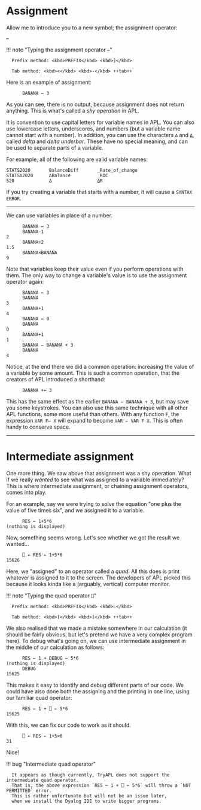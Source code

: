 # Assignment

Allow me to introduce you to a new symbol; the assignment operator:

```apl
←
```

!!! note "Typing the assignment operator `←`"

      Prefix method: <kbd>PREFIX</kbd> <kbd>]</kbd>

      Tab method: <kbd><</kbd> <kbd>-</kbd> ++tab++


Here is an example of assignment:

```apl
      BANANA ← 3
```

As you can see, there is no output, because assignment does not return anything.
This is what's called a *shy operation* in APL.

It is convention to use capital letters for variable names in APL.
You can also use lowercase letters, underscores, and numbers (but a variable name cannot start with a number).
In addition, you can use the characters `∆` and `⍙`, called *delta* and *delta underbar*.
These have no special meaning, and can be used to separate parts of a variable.

For example, all of the following are valid variable names:
```apl
STATS2020       BalanceDiff       _Rate_of_change      
STATS∆2020      ∆Balance          _ROC
S20             ∆                 ⍙R
```

If you try creating a variable that starts with a number, it will cause a `SYNTAX ERROR`.

---

We can use variables in place of a number.

```apl
      BANANA ← 3
      BANANA-1
2
      BANANA÷2
1.5
      BANANA×BANANA
9
```

Note that variables keep their value even if you perform operations with them.
The only way to change a variable's value is to use the assignment operator again:

```apl
      BANANA ← 3
      BANANA
3
      BANANA+1
4
      BANANA ← 0
      BANANA
0
      BANANA+1
1
      BANANA ← BANANA + 3
      BANANA
4
```

Notice, at the end there we did a common operation: increasing the value of a variable by some amount.
This is such a common operation, that the creators of APL introduced a shorthand:

```apl
      BANANA +← 3
```

This has the same effect as the earlier `BANANA ← BANANA + 3`, but may save you some keystrokes.
You can also use this same technique with all other APL functions, some more useful than others.
With any function `F`, the expression `VAR F← X` will expand to become `VAR ← VAR F X`.
This is often handy to conserve space.

---

# Intermediate assignment

One more thing. We saw above that assignment was a shy operation.
What if we really *wanted* to see what was assigned to a variable immediately?
This is where intermediate assignment, or chaining assignment operators, comes into play.

For an example, say we were trying to solve the equation "one plus the value of five times six",
and we assigned it to a variable.

```apl
      RES ← 1+5*6
(nothing is displayed)
```

Now, something seems wrong. Let's see whether we got the result we wanted...

```apl
      ⎕ ← RES ← 1+5*6
15626
```

Here, we "assigned" to an operator called a *quad*.
All this does is print whatever is assigned to it to the screen.
The developers of APL picked this because it looks kinda like a (arguably, vertical) computer monitor.

!!! note "Typing the quad operator `⎕`"

      Prefix method: <kbd>PREFIX</kbd> <kbd>L</kbd>

      Tab method: <kbd>[</kbd> <kbd>]</kbd> ++tab++

We also realised that we made a mistake somewhere in our calculation
(it should be fairly obvious, but let's pretend we have a very complex program here).
To debug what's going on, we can use intermediate assignment in the middle of our calculation as follows:

```apl
      RES ← 1 + DEBUG ← 5*6
(nothing is displayed)
      DEBUG
15625
```

This makes it easy to identify and debug different parts of our code.
We could have also done both the assigning and the printing in one line, using our familiar quad operator:

```apl
      RES ← 1 + ⎕ ← 5*6
15625
```

With this, we can fix our code to work as it should.

```apl
      ⎕ ← RES ← 1+5×6
31
```

Nice!

!!! bug "Intermediate quad operator"

      It appears as though currently, TryAPL does not support the intermediate quad operator.
      That is, the above expression `RES ← 1 + ⎕ ← 5*6` will throw a `NOT PERMITTED` error.
      This is rather unfortunate but will not be an issue later,
      when we install the Dyalog IDE to write bigger programs.
